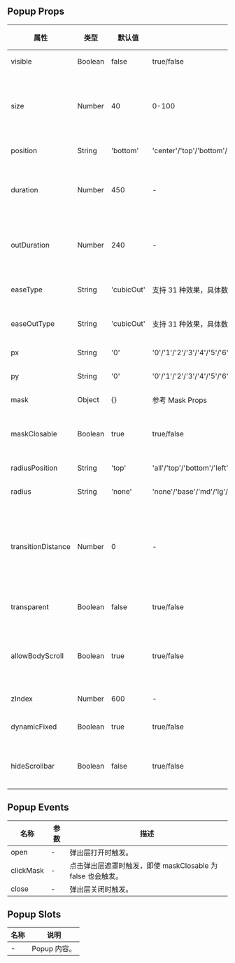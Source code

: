 ## Popup Props

| 属性               | 类型    | 默认值     | 可选值                                                                                         | 必传 | 说明                                         |
| ------------------ | ------- | ---------- | ---------------------------------------------------------------------------------------------- | ---- | -------------------------------------------- |
| visible            | Boolean | false      | true/false                                                                                     | N    | 是否显示。                                   |
| size               | Number  | 40         | 0-100                                                                                          | N    | 弹出层大小，值为 0 时由内部元素决定。        |
| position           | String  | 'bottom'   | 'center'/'top'/'bottom'/'left'/'right'                                                         | N    | 显示位置。                                   |
| duration           | Number  | 450        | -                                                                                              | N    | 出现动画过渡时间，单位：ms。                 |
| outDuration        | Number  | 240        | -                                                                                              | N    | 退出动画过渡时间，单位：ms。                 |
| easeType           | String  | 'cubicOut' | 支持 31 种效果，具体数值参考 [svelte/easing](https://svelte.dev/docs#run-time-svelte-easing)。 | N    | 出现动画类型。                               |
| easeOutType        | String  | 'cubicOut' | 支持 31 种效果，具体数值参考 [svelte/easing](https://svelte.dev/docs#run-time-svelte-easing)。 | N    | 退出动画类型。                               |
| px                 | String  | '0'        | '0'/'1'/'2'/'3'/'4'/'5'/'6'/'8'/'10'/'12'/'16'/'20'                                            | N    | 左右间距。                                   |
| py                 | String  | '0'        | '0'/'1'/'2'/'3'/'4'/'5'/'6'/'8'/'10'/'12'/'16'/'24'/'32'/'48'/'64'                             | N    | 上下间距。                                   |
| mask               | Object  | {}         | 参考 Mask Props                                                                                | N    | 遮罩层参数。                                 |
| maskClosable       | Boolean | true       | true/false                                                                                     | N    | 点击遮罩层是否关闭。                         |
| radiusPosition     | String  | 'top'      | 'all'/'top'/'bottom'/'left'/'right'                                                            | N    | 圆角位置。                                   |
| radius             | String  | 'none'     | 'none'/'base'/'md'/'lg'/'xl'/'2xl'/'3xl'/'full'                                                | N    | 圆角大小。                                   |
| transitionDistance | Number  | 0          | -                                                                                              | N    | 动画距离，当弹出层大小由内部元素决定时生效。 |
| transparent        | Boolean | false      | true/false                                                                                     | N    | 背景是否透明。                               |
| allowBodyScroll    | Boolean | true       | true/false                                                                                     | N    | 弹出层显示时是否允许 body 滚动。             |
| zIndex             | Number  | 600        | -                                                                                              | N    | z-index。                                    |
| dynamicFixed       | Boolean | true       | true/false                                                                                     | N    | 是否动态固定。                               |
| hideScrollbar      | Boolean | false      | true/false                                                                                     | N    | 是否隐藏滚动区域滚动条。                     |

## Popup Events

| 名称      | 参数 | 描述                                                        |
| --------- | ---- | ----------------------------------------------------------- |
| open      | -    | 弹出层打开时触发。                                          |
| clickMask | -    | 点击弹出层遮罩时触发，即使 maskClosable 为 false 也会触发。 |
| close     | -    | 弹出层关闭时触发。                                          |

## Popup Slots

| 名称 | 说明         |
| ---- | ------------ |
| -    | Popup 内容。 |
